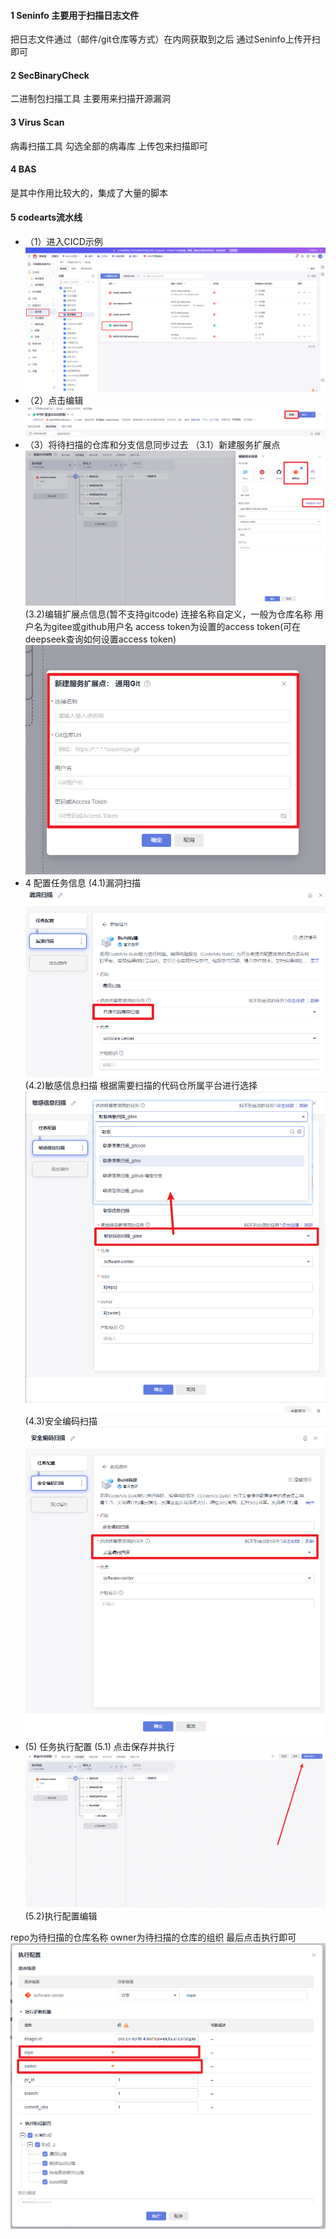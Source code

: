 
#### 1  Seninfo   主要用于扫描日志文件
把日志文件通过（邮件/git仓库等方式）在内网获取到之后
通过Seninfo上传开扫即可
#### 2  SecBinaryCheck
二进制包扫描工具  主要用来扫描开源漏洞
#### 3  Virus Scan
病毒扫描工具  勾选全部的病毒库  上传包来扫描即可
#### 4  BAS
是其中作用比较大的，集成了大量的脚本

#### 5 codearts流水线
- （1）进入CICD示例
![img_7.png](images/img_7.png)
- （2）点击编辑
![img_5.png](images/img_5.png)
- （3）将待扫描的仓库和分支信息同步过去
（3.1）新建服务扩展点
![img_6.png](images/img_6.png)
(3.2)编辑扩展点信息(暂不支持gitcode)
连接名称自定义，一般为仓库名称
用户名为gitee或github用户名
access token为设置的access token(可在deepseek查询如何设置access token)
![img_8.png](images/img_8.png)
- 4 配置任务信息
(4.1)漏洞扫描
![img_9.png](images/img_9.png)
(4.2)敏感信息扫描  根据需要扫描的代码仓所属平台进行选择
![img_10.png](images/img_10.png)
(4.3)安全编码扫描
![img_11.png](images/img_11.png)
- (5)  任务执行配置
(5.1) 点击保存并执行
![img_12.png](images/img_12.png)
(5.2)执行配置编辑

repo为待扫描的仓库名称
owner为待扫描的仓库的组织
最后点击执行即可
![img_13.png](images/img_13.png)